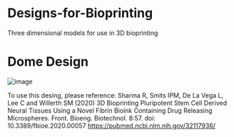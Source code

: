 # Designs-for-Bioprinting
Three dimensional models for use in 3D bioprinting

# Dome Design 

![image](https://user-images.githubusercontent.com/114366905/192168815-a89785c7-fd1b-499c-bc4f-ec60a4c70d85.png)

To use this desing, please reference:
Sharma R, Smits IPM, De La Vega L, Lee C and Willerth SM (2020) 3D Bioprinting Pluripotent Stem Cell Derived Neural Tissues Using a Novel Fibrin Bioink Containing Drug Releasing Microspheres. Front. Bioeng. Biotechnol. 8:57. doi: 10.3389/fbioe.2020.00057
https://pubmed.ncbi.nlm.nih.gov/32117936/
